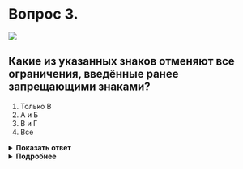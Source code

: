 # Вопрос 3.

![](https://s.drom.ru/i24227/pdd/tickets/2016/1542608808.jpg)

## Какие из указанных знаков отменяют все ограничения, введённые ранее запрещающими знаками?

1. Только В
2. А и Б
3. В и Г
4. Все

<details>
<summary><b>Показать ответ</b></summary>
Правильный ответ: 1
</details>
<details>
<summary><b>Подробнее</b></summary>
Знак «В» – 3.31 «Конец зоны всех ограничений».
(«Дорожные знаки»)
</details>